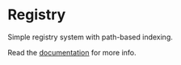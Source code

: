 # Registry

Simple registry system with path-based indexing.

Read the [documentation](https://kairamah.github.io/Registry/) for more info.